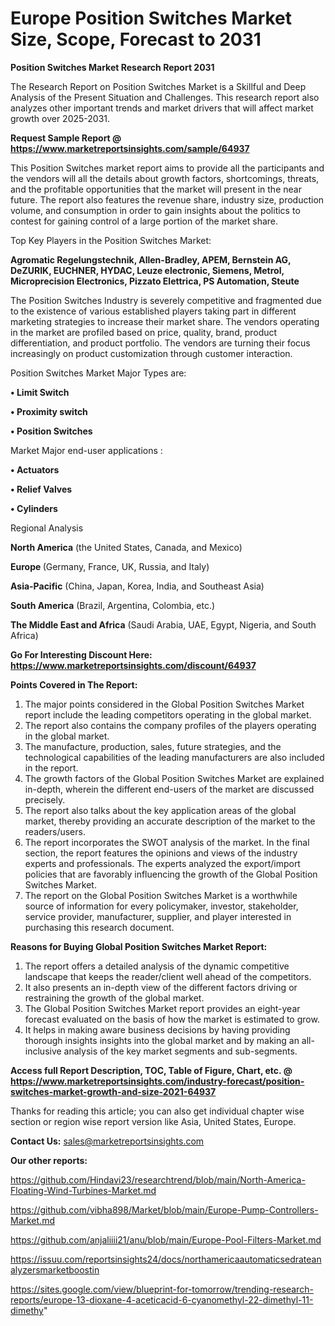 # Europe Position Switches Market Size, Scope, Forecast to 2031

<strong>Position Switches Market Research Report 2031</strong>

The Research Report on Position Switches Market is a Skillful and Deep Analysis of the Present Situation and Challenges. This research report also analyzes other important trends and market drivers that will affect market growth over 2025-2031.

<strong>Request Sample Report @ <a href=https://www.marketreportsinsights.com/sample/64937>https://www.marketreportsinsights.com/sample/64937</a></strong>

This Position Switches market report aims to provide all the participants and the vendors will all the details about growth factors, shortcomings, threats, and the profitable opportunities that the market will present in the near future. The report also features the revenue share, industry size, production volume, and consumption in order to gain insights about the politics to contest for gaining control of a large portion of the market share.

Top Key Players in the Position Switches Market:

<strong>Agromatic Regelungstechnik, Allen-Bradley, APEM, Bernstein AG, DeZURIK, EUCHNER, HYDAC, Leuze electronic, Siemens, Metrol, Microprecision Electronics, Pizzato Elettrica, PS Automation, Steute</strong>

The Position Switches Industry is severely competitive and fragmented due to the existence of various established players taking part in different marketing strategies to increase their market share. The vendors operating in the market are profiled based on price, quality, brand, product differentiation, and product portfolio. The vendors are turning their focus increasingly on product customization through customer interaction.

Position Switches Market Major Types are:

<strong>• Limit Switch

• Proximity switch

• Position Switches</strong>

Market Major end-user applications :

<strong>• Actuators

• Relief Valves

• Cylinders</strong>

Regional Analysis

</u><strong><b>North America</b></strong> (the United States, Canada, and Mexico)

<strong><b>Europe </b></strong>(Germany, France, UK, Russia, and Italy)

<strong><b>Asia-Pacific</b></strong> (China, Japan, Korea, India, and Southeast Asia)

<strong><b>South America</b></strong> (Brazil, Argentina, Colombia, etc.)

<strong><b>The Middle East and Africa</b></strong> (Saudi Arabia, UAE, Egypt, Nigeria, and South Africa)

<strong>Go For Interesting Discount Here: <a href=https://www.marketreportsinsights.com/discount/64937>https://www.marketreportsinsights.com/discount/64937</a></strong>

<strong>Points Covered in The Report:</strong>
<ol>
  <li>The major points considered in the Global Position Switches Market report include the leading competitors operating in the global market.</li>
  <li>The report also contains the company profiles of the players operating in the global market.</li>
  <li>The manufacture, production, sales, future strategies, and the technological capabilities of the leading manufacturers are also included in the report.</li>
  <li>The growth factors of the Global Position Switches Market are explained in-depth, wherein the different end-users of the market are discussed precisely.</li>
  <li>The report also talks about the key application areas of the global market, thereby providing an accurate description of the market to the readers/users.</li>
  <li>The report incorporates the SWOT analysis of the market. In the final section, the report features the opinions and views of the industry experts and professionals. The experts analyzed the export/import policies that are favorably influencing the growth of the Global Position Switches Market.</li>
  <li>The report on the Global Position Switches Market is a worthwhile source of information for every policymaker, investor, stakeholder, service provider, manufacturer, supplier, and player interested in purchasing this research document.</li>
</ol>
<strong>Reasons for Buying Global Position Switches Market Report:</strong>

<ol>
  <li>The report offers a detailed analysis of the dynamic competitive landscape that keeps the reader/client well ahead of the competitors.</li>
  <li>It also presents an in-depth view of the different factors driving or restraining the growth of the global market.</li>
  <li>The Global Position Switches Market report provides an eight-year forecast evaluated on the basis of how the market is estimated to grow.</li>
  <li>It helps in making aware business decisions by having providing thorough insights insights into the global market and by making an all-inclusive analysis of the key market segments and sub-segments.</li>
</ol>
<strong>Access full Report Description, TOC, Table of Figure, Chart, etc. @ <a href=https://www.marketreportsinsights.com/industry-forecast/position-switches-market-growth-and-size-2021-64937>https://www.marketreportsinsights.com/industry-forecast/position-switches-market-growth-and-size-2021-64937</a></strong>


Thanks for reading this article; you can also get individual chapter wise section or region wise report version like Asia, United States, Europe.

<strong>Contact Us:</strong>
sales@marketreportsinsights.com

<strong>Our other reports:</strong>

<a href=https://github.com/Hindavi23/researchtrend/blob/main/North-America-Floating-Wind-Turbines-Market.md>https://github.com/Hindavi23/researchtrend/blob/main/North-America-Floating-Wind-Turbines-Market.md</a>

<a href=https://github.com/vibha898/Market/blob/main/Europe-Pump-Controllers-Market.md>https://github.com/vibha898/Market/blob/main/Europe-Pump-Controllers-Market.md</a>

<a href=https://github.com/anjaliiii21/anu/blob/main/Europe-Pool-Filters-Market.md>https://github.com/anjaliiii21/anu/blob/main/Europe-Pool-Filters-Market.md</a>

<a href=https://issuu.com/reportsinsights24/docs/northamericaautomaticsedrateanalyzersmarketboostin>https://issuu.com/reportsinsights24/docs/northamericaautomaticsedrateanalyzersmarketboostin</a>

<a href=https://sites.google.com/view/blueprint-for-tomorrow/trending-research-reports/europe-13-dioxane-4-aceticacid-6-cyanomethyl-22-dimethyl-11-dimethy>https://sites.google.com/view/blueprint-for-tomorrow/trending-research-reports/europe-13-dioxane-4-aceticacid-6-cyanomethyl-22-dimethyl-11-dimethy</a>"
